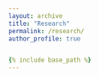 ```yaml
---
layout: archive
title: "Research"
permalink: /research/
author_profile: true


{% include base_path %}
---
```

